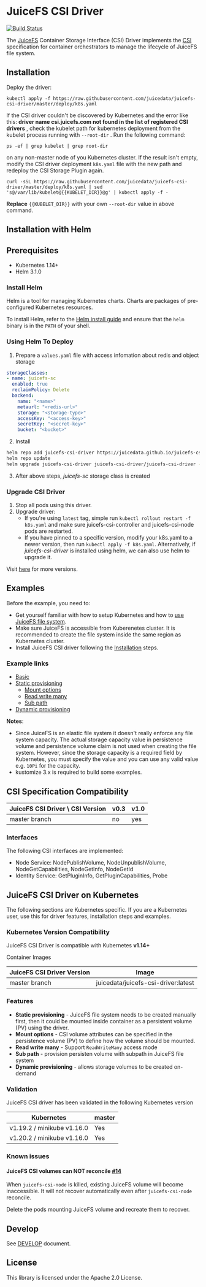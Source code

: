 # JuiceFS CSI Driver

[![Build Status](https://travis-ci.com/juicedata/juicefs-csi-driver.svg?token=ACsZ5AkewTgk5D5wzzds&branch=master)](https://travis-ci.com/juicedata/juicefs-csi-driver)

The [JuiceFS](https://github.com/juicedata/juicefs) Container Storage Interface (CSI) Driver implements the [CSI](https://github.com/container-storage-interface/spec/blob/master/spec.md) specification for container orchestrators to manage the lifecycle of JuiceFS file system.

## Installation

Deploy the driver:

```shell
kubectl apply -f https://raw.githubusercontent.com/juicedata/juicefs-csi-driver/master/deploy/k8s.yaml
```

If the CSI driver couldn't be discovered by Kubernetes and the error like this: **driver name csi.juicefs.com not found in the list of registered CSI drivers** , check the kubelet path for kubernetes deployment from the kubelet process running with `--root-dir` . Run the following command:

```
ps -ef | grep kubelet | grep root-dir
```

on any non-master node of you Kubernetes cluster. If the result isn't empty, modify the CSI driver deployment `k8s.yaml` file with the new path and redeploy the CSI Storage Plugin again.

```
curl -sSL https://raw.githubusercontent.com/juicedata/juicefs-csi-driver/master/deploy/k8s.yaml | sed 's@/var/lib/kubelet@{{KUBELET_DIR}}@g' | kubectl apply -f -
```
**Replace** `{{KUBELET_DIR}}` with your own `--root-dir` value in above command.


## Installation with Helm

## Prerequisites
- Kubernetes 1.14+
- Helm 3.1.0

### Install Helm

Helm is a tool for managing Kubernetes charts. Charts are packages of pre-configured Kubernetes resources.

To install Helm, refer to the [Helm install guide](https://github.com/helm/helm#install) and ensure that the `helm` binary is in the `PATH` of your shell.


### Using Helm To Deploy
1. Prepare a `values.yaml` file with access infomation about redis and object storage
```yaml
storageClasses:
- name: juicefs-sc
  enabled: true
  reclaimPolicy: Delete
  backend:
    name: "<name>"
    metaurl: "<redis-url>"
    storage: "<storage-type>"
    accessKey: "<access-key>"
    secretKey: "<secret-key>"
    bucket: "<bucket>"
```

2. Install
```sh
helm repo add juicefs-csi-driver https://juicedata.github.io/juicefs-csi-driver/
helm repo update
helm upgrade juicefs-csi-driver juicefs-csi-driver/juicefs-csi-driver --install -f ./values.yaml
```

3. After above steps, _juicefs-sc_ storage class is created

### Upgrade CSI Driver

1. Stop all pods using this driver.
2. Upgrade driver:
	* If you're using `latest` tag, simple run `kubectl rollout restart -f k8s.yaml` and make sure juicefs-csi-controller and juicefs-csi-node pods are restarted.
	* If you have pinned to a specific version, modify your k8s.yaml to a newer version, then run `kubectl apply -f k8s.yaml`.
   Alternatively, if _juicefs-csi-driver_ is installed using helm, we can also use helm to upgrade it.

Visit [here](https://hub.docker.com/r/juicedata/juicefs-csi-driver) for more versions.


## Examples

Before the example, you need to:

* Get yourself familiar with how to setup Kubernetes and how to [use JuiceFS file system](https://github.com/juicedata/juicefs).
* Make sure JuiceFS is accessible from Kuberenetes cluster. It is recommended to create the file system inside the same region as Kubernetes cluster.
* Install JuiceFS CSI driver following the [Installation](#installation) steps.

### Example links

* [Basic](examples/basic)
* [Static provisioning](examples/static-provisioning/)
  * [Mount options](examples/static-provisioning-mount-options/)
  * [Read write many](examples/static-provisioning-rwx/)
  * [Sub path](examples/static-provisioning-subpath/)
* [Dynamic provisioning](examples/dynamic-provisioning/)

**Notes**:

* Since JuiceFS is an elastic file system it doesn't really enforce any file system capacity. The actual storage capacity value in persistence volume and persistence volume claim is not used when creating the file system. However, since the storage capacity is a required field by Kubernetes, you must specify the value and you can use any valid value e.g. `10Pi` for the capacity.
* kustomize 3.x is required to build some examples.

## CSI Specification Compatibility

| JuiceFS CSI Driver \ CSI Version | v0.3 | v1.0 |
| -------------------------------- | ---- | ---- |
| master branch                    | no   | yes  |

### Interfaces

The following CSI interfaces are implemented:

* Node Service: NodePublishVolume, NodeUnpublishVolume, NodeGetCapabilities, NodeGetInfo, NodeGetId
* Identity Service: GetPluginInfo, GetPluginCapabilities, Probe

## JuiceFS CSI Driver on Kubernetes

The following sections are Kubernetes specific. If you are a Kubernetes user, use this for driver features, installation steps and examples.

### Kubernetes Version Compatibility

JuiceFS CSI Driver is compatible with Kubernetes **v1.14+**

Container Images

| JuiceFS CSI Driver Version | Image                               |
| -------------------------- | ----------------------------------- |
| master branch              | juicedata/juicefs-csi-driver:latest |

### Features

* **Static provisioning** - JuiceFS file system needs to be created manually first, then it could be mounted inside container as a persistent volume (PV) using the driver.
* **Mount options** - CSI volume attributes can be specified in the persistence volume (PV) to define how the volume should be mounted.
* **Read write many** - Support `ReadWriteMany` access mode
* **Sub path** - provision persisten volume with subpath in JuiceFS file system
* **Dynamic provisioning** - allows storage volumes to be created on-demand

### Validation

JuiceFS CSI driver has been validated in the following Kubernetes version

| Kubernetes                 | master |
| -------------------------- | ------ |
| v1.19.2 / minikube v1.16.0 | Yes    |
| v1.20.2 / minikube v1.16.0 | Yes    |

### Known issues

#### JuiceFS CSI volumes can NOT reconcile [#14](https://github.com/juicedata/juicefs-csi-driver/issues/14)

When `juicefs-csi-node` is killed, existing JuiceFS volume will become inaccessible. It will not recover automatically even after `juicefs-csi-node` reconcile.

Delete the pods mounting JuiceFS volume and recreate them to recover.

## Develop

See [DEVELOP](./docs/DEVELOP.md) document.

## License

This library is licensed under the Apache 2.0 License.
